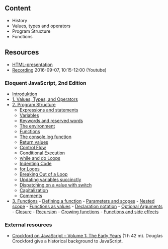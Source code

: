 ## Content
- History
- Values, types and operators
- Program Structure
- Functions

## Resources
- [HTML-presentation](https://rawgit.com/CS-LNU-Learning-Objects/javascript/master/lectures/01/index.html)
- [Recording](https://youtu.be/CHrKuuxx-Qo) 2016-09-07, 10:15-12:00 (Youtube)



### Eloquent JavaScript, 2nd Edition

- [Introduktion](http://eloquentjavascript.net/00_intro.html)
- [1. Values, Types, and Operators](http://eloquentjavascript.net/01_values.html)
- [2. Program Structure](http://eloquentjavascript.net/02_program_structure.html)
	- [Expressions and statements](http://eloquentjavascript.net/02_program_structure.html#h_5fUOQZwwHx)
    - [Variables](http://eloquentjavascript.net/02_program_structure.html#h_rAGNsfewCX)
	- [Keywords and reserved words](http://eloquentjavascript.net/02_program_structure.html#h_ko4pqLOTdI)
    - [The environment](http://eloquentjavascript.net/02_program_structure.html#h_2Tc54fkIgF)
    - [Functions](http://eloquentjavascript.net/02_program_structure.html#h_K5Yd6h3Axg)
    - [The console.log function](http://eloquentjavascript.net/02_program_structure.html#h_6+Vb3XQoaa)
    - [Return values](http://eloquentjavascript.net/02_program_structure.html#h_nULi9znEdr)
    - [Control Flow](http://eloquentjavascript.net/02_program_structure.html#h_rDxYNPd65Z)
    - [Conditional Execution](http://eloquentjavascript.net/02_program_structure.html#h_wpz5oi2dy7)
    - [while and do Loops](http://eloquentjavascript.net/02_program_structure.html#h_FaGGgUI+MM)
    - [Indenting Code](http://eloquentjavascript.net/02_program_structure.html#h_3I0M2f1Cmh)
    - [for Loops](http://eloquentjavascript.net/02_program_structure.html#h_oupMC+5FKN)
    - [Breaking Out of a Loop](http://eloquentjavascript.net/02_program_structure.html#h_WWKAoSPJ47)
    - [Updating variables succinctly](http://eloquentjavascript.net/02_program_structure.html#h_TGUhwjSkqm)
    - [Dispatching on a value with switch](http://eloquentjavascript.net/02_program_structure.html#h_jMKsa0SXdL)
    - [Capitalization](http://eloquentjavascript.net/02_program_structure.html#h_t54vuASjLD)
    - [Comments](http://eloquentjavascript.net/02_program_structure.html#h_/OBuIOX390)
- [3. Functions](http://eloquentjavascript.net/03_functions.html)
        - [Defining a function](http://eloquentjavascript.net/03_functions.html#h_tqLFw/oazr)
        - [Parameters and scopes](http://eloquentjavascript.net/03_functions.html#h_u4j2OhpYkg)
        - [Nested scope](http://eloquentjavascript.net/03_functions.html#h_c/Ms2Ed/N0)
        - [Functions as values](http://eloquentjavascript.net/03_functions.html#h_y6WGSsYfER)
        - [Declaration notation](http://eloquentjavascript.net/03_functions.html#h_H2WKvqbgVY)
        - [Optional Arguments](http://eloquentjavascript.net/03_functions.html#h_1pGtRjrCUp)
        - [Closure](http://eloquentjavascript.net/03_functions.html#h_hOd+yVxaku)
        - [Recursion](http://eloquentjavascript.net/03_functions.html#h_jxl1p970Fy)
        - [Growing functions](http://eloquentjavascript.net/03_functions.html#h_eVDWIAuyBK)
        - [Functions and side effects](http://eloquentjavascript.net/03_functions.html#h_EdyBGBF6y/)


### External resources
- [Crockford on JavaScript – Volume 1: The Early Years](https://youtu.be/JxAXlJEmNMg) (1 h 42 m). Douglas Crockford give a historical background to JavaScript.
